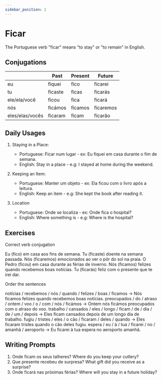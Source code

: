 ```yaml
---
sidebar_position: 2
---
```


# Ficar

The Portuguese verb "ficar" means "to stay" or "to remain" in English.

## Conjugations

|                 | Past    | Present | Future    |
| --------------- | ------- | ------- | --------- |
| eu              | fiquei  | fico    | ficarei   |
| tu              | ficaste | ficas   | ficarás   |
| ele/ela/você    | ficou   | fica    | ficará    |
| nós             | ficámos | ficamos | ficaremos |
| eles/elas/vocês | ficaram | ficam   | ficarão   |

## Daily Usages

1. Staying in a Place:

   - Portuguese: Ficar num lugar - ex: Eu fiquei em casa durante o fim de semana.
   - English: Stay in a place - e.g: I stayed at home during the weekend.

2. Keeping an Item:

   - Portuguese: Manter um objeto - ex: Ela ficou com o livro após a leitura.
   - English: Keep an item - e.g: She kept the book after reading it.

3. Location

   - Portuguese: Onde se localiza - ex: Onde fica o hospital?
   - English: Where something is - e.g: Where is the hospital?

## Exercises

Correct verb conjugation

Eu (fico) em casa aos fins de semana.
Tu (ficaste) doente na semana passada.
Nós (ficaremos) emocionados ao ver o pôr do sol na praia.
O Pedro (ficou) em casa durante as férias de inverno.
Nós (ficamos) felizes quando recebemos boas notícias.
Tu (ficarás) feliz com o presente que te irei dar.

Order the sentences

notícias / recebemos / nós / quando / felizes / boas / ficamos -> Nós ficamos felizes quando recebemos boas notícias.
preocupados / do / atraso / ontem / voo / o / com / nós / ficámos -> Ontem nós ficámos preocupados com o atraso do voo.
trabalho / cansados / eles / longo / ficam / de / dia / de / um / depois -> Eles ficam cansados depois de um longo dia de trabalho.
fugiu / tristes / eles / o cão / ficaram / deles / quando -> Eles ficaram tristes quando o cão deles fugiu.
espera / eu / à / tua / ficarei / no / amanhã / aeroporto -> Eu ficarei à tua espera no aeroporto amanhã.

## Writing Prompts

1. Onde ficam os seus talheres? Where do you keep your cutlery?
2. Que presente recebeu de surpresa? What gift did you receive as a surprise?
3. Onde ficará nas próximas férias? Where will you stay in a future holiday?
